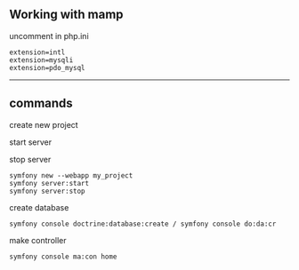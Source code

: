 ## Working with mamp

uncomment in php.ini

```
extension=intl
extension=mysqli
extension=pdo_mysql
```

---

## commands

create new project

start server

stop server

```
symfony new --webapp my_project
symfony server:start
symfony server:stop
```

create database

```
symfony console doctrine:database:create / symfony console do:da:cr
```

make controller

```
symfony console ma:con home
```
